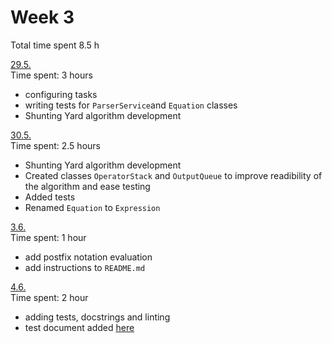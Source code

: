 # Week 3

Total time spent 8.5 h

<ins>29.5.</ins>  
Time spent: 3 hours  

- configuring tasks
- writing tests for `ParserService`and `Equation` classes
- Shunting Yard algorithm development

<ins>30.5.</ins>  
Time spent: 2.5 hours  

- Shunting Yard algorithm development
- Created classes `OperatorStack` and `OutputQueue` to improve readibility of the algorithm and ease testing
- Added tests
- Renamed `Equation` to `Expression`

<ins>3.6.</ins>  
Time spent: 1 hour  

- add postfix notation evaluation
- add instructions to `README.md`  

<ins>4.6.</ins>  
Time spent: 2 hour  

- adding tests, docstrings and linting
- test document added [here](../test_document.md)